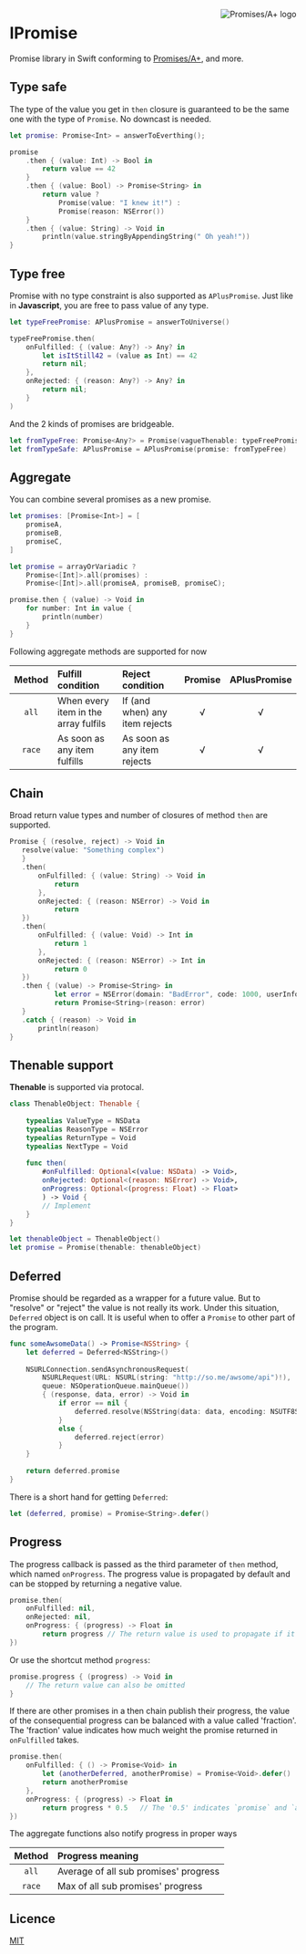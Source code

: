<a href="http://promises-aplus.github.com/promises-spec"><img src="https://promises-aplus.github.com/promises-spec/assets/logo-small.png" alt="Promises/A+ logo" align="right"></a>

# IPromise

Promise library in Swift conforming to [Promises/A+](http://promises-aplus.github.com/promises-spec), and more.

## Type safe

The type of the value you get in `then` closure is guaranteed to be the same one with the type of `Promise`. No downcast is needed. 

```swift
let promise: Promise<Int> = answerToEverthing();

promise
    .then { (value: Int) -> Bool in
        return value == 42
    }
    .then { (value: Bool) -> Promise<String> in
        return value ?
            Promise(value: "I knew it!") :
            Promise(reason: NSError())
    }
    .then { (value: String) -> Void in
        println(value.stringByAppendingString(" Oh yeah!"))
}
```

## Type free

Promise with no type constraint is also supported as `APlusPromise`. Just like in **Javascript**, you are free to pass value of any type.

```swift
let typeFreePromise: APlusPromise = answerToUniverse()

typeFreePromise.then(
    onFulfilled: { (value: Any?) -> Any? in
        let isItStill42 = (value as Int) == 42
        return nil;
    },
    onRejected: { (reason: Any?) -> Any? in
        return nil;
    }
)
```

And the 2 kinds of promises are bridgeable.

```swift
let fromTypeFree: Promise<Any?> = Promise(vagueThenable: typeFreePromise)
let fromTypeSafe: APlusPromise = APlusPromise(promise: fromTypeFree)
```

## Aggregate

You can combine several promises as a new promise.

```swift
let promises: [Promise<Int>] = [
    promiseA,
    promiseB,
    promiseC,
]

let promise = arrayOrVariadic ?
    Promise<[Int]>.all(promises) :
    Promise<[Int]>.all(promiseA, promiseB, promiseC);

promise.then { (value) -> Void in
    for number: Int in value {
        println(number)
    }
}
```

Following aggregate methods are supported for now

| Method | Fulfill condition | Reject condition | Promise | APlusPromise |
| :--:  | :-- | :-- | :--: | :--: |
| `all` | When every item in the array fulfils | If (and when) any item rejects | √ | √ |
| `race` | As soon as any item fulfills | As soon as any item rejects | √ | √ |

## Chain

Broad return value types and number of closures of method `then` are supported.

```swift
Promise { (resolve, reject) -> Void in
   resolve(value: "Something complex")
   }
   .then(
       onFulfilled: { (value: String) -> Void in
           return
       },
       onRejected: { (reason: NSError) -> Void in
           return
   })
   .then(
       onFulfilled: { (value: Void) -> Int in
           return 1
       },
       onRejected: { (reason: NSError) -> Int in
           return 0
   })
   .then { (value) -> Promise<String> in
           let error = NSError(domain: "BadError", code: 1000, userInfo: nil)
           return Promise<String>(reason: error)   
   }
   .catch { (reason) -> Void in
       println(reason)
}
```

## Thenable support

**Thenable** is supported via protocal.

```swift
class ThenableObject: Thenable {
    
    typealias ValueType = NSData
    typealias ReasonType = NSError
    typealias ReturnType = Void
    typealias NextType = Void
    
    func then(
        #onFulfilled: Optional<(value: NSData) -> Void>,
        onRejected: Optional<(reason: NSError) -> Void>,
        onProgress: Optional<(progress: Float) -> Float>
        ) -> Void {
        // Implement
    }
}

let thenableObject = ThenableObject()
let promise = Promise(thenable: thenableObject)
```

## Deferred

Promise should be regarded as a wrapper for a future value. But to "resolve" or "reject" the value is not really its work. Under this situation, `Deferred` object is on call. It is useful when to offer a `Promise` to other part of the program.

```swift
func someAwsomeData() -> Promise<NSString> {
    let deferred = Deferred<NSString>()
    
    NSURLConnection.sendAsynchronousRequest(
        NSURLRequest(URL: NSURL(string: "http://so.me/awsome/api")!),
        queue: NSOperationQueue.mainQueue())
        { (response, data, error) -> Void in
            if error == nil {
                deferred.resolve(NSString(data: data, encoding: NSUTF8StringEncoding)!)
            }
            else {
                deferred.reject(error)
            }
    }
    
    return deferred.promise
}
```
There is a short hand for getting `Deferred`:

```swift
let (deferred, promise) = Promise<String>.defer()
```

## Progress

The progress callback is passed as the third parameter of `then` method, which named `onProgress`. The progress value is propagated by default and can be stopped by returning a negative value.

```swift
promise.then(
    onFulfilled: nil,
    onRejected: nil,
    onProgress: { (progress) -> Float in
        return progress // The return value is used to propagate if it is locate in range 0.0...1.0
})
```

Or use the shortcut method `progress`:

```swift
promise.progress { (progress) -> Void in
    // The return value can also be omitted
}
```

If there are other promises in a then chain publish their progress, the value of the consequential progress can be balanced with a value called 'fraction'. The 'fraction' value indicates how much weight the promise returned in `onFulfilled` takes.

```swift
promise.then(
    onFulfilled: { () -> Promise<Void> in
        let (anotherDeferred, anotherPromise) = Promise<Void>.defer()
        return anotherPromise
    },
    onProgress: { (progress) -> Float in
        return progress * 0.5   // The '0.5' indicates `promise` and `anotherPromise` take same weight
})
```

The aggregate functions also notify progress in proper ways

| Method | Progress meaning |
| :--:  | :-- |
| `all` | Average of all sub promises' progress |
| `race` | Max of all sub promises' progress |

## Licence

[MIT](https://github.com/coppercash/IPromise/blob/master/LICENSE)
